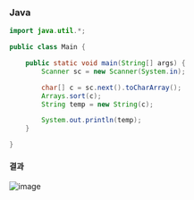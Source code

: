 ### Java 

```java
import java.util.*;

public class Main {

	public static void main(String[] args) {
		Scanner sc = new Scanner(System.in);

		char[] c = sc.next().toCharArray();
		Arrays.sort(c);
		String temp = new String(c);

		System.out.println(temp);
	}

}
```

#### 결과

![image](https://user-images.githubusercontent.com/38831314/127588327-d4cd5fc3-592f-4685-9bc3-b25a83c94ca3.png)
